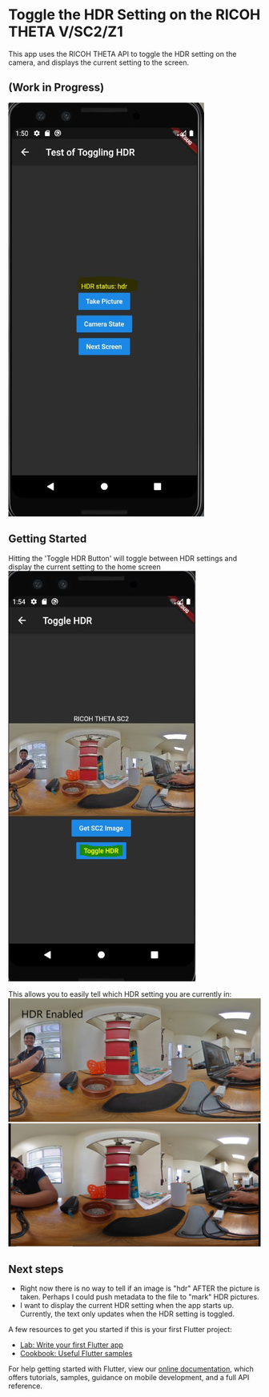 # Toggle the HDR Setting on the RICOH THETA V/SC2/Z1

This app uses the RICOH THETA API to toggle the HDR setting on the camera, and displays the current setting to the screen. 

## (Work in Progress)
![screenshot of settings](images/hdrScreenShot.jpg)

## Getting Started

Hitting the 'Toggle HDR Button' will toggle between HDR settings and display the current setting to the home screen
![screenshot of settings](images/ToggleHdr.JPG)

This allows you to easily tell which HDR setting you are currently in: 
![screenshot of settings](images/hdrOn.JPG)
![screenshot of settings](images/hdrOff.JPG)


## Next steps 
- Right now there is no way to tell if an image is "hdr" AFTER the picture is taken. Perhaps I could push metadata to the file to 
"mark" HDR pictures. 
- I want to display the current HDR setting when the app starts up. Currently, the text only updates when the HDR setting is toggled. 



A few resources to get you started if this is your first Flutter project:

- [Lab: Write your first Flutter app](https://flutter.dev/docs/get-started/codelab)
- [Cookbook: Useful Flutter samples](https://flutter.dev/docs/cookbook)

For help getting started with Flutter, view our
[online documentation](https://flutter.dev/docs), which offers tutorials,
samples, guidance on mobile development, and a full API reference.

